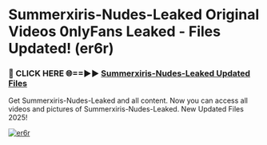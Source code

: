 # Summerxiris-Nudes-Leaked Original Videos 0nlyFans Leaked - Files Updated! (er6r)

<h3>🔴 CLICK HERE 🌐==►► <a href="https://tinyurl.com/4mcuefdz" rel="nofollow">Summerxiris-Nudes-Leaked Updated Files</a></h3>

Get Summerxiris-Nudes-Leaked and all content. Now you can access all videos and pictures of Summerxiris-Nudes-Leaked. New Updated Files 2025!

[![er6r](https://i.imgur.com/StAQSOY.gif)](https://tinyurl.com/4mcuefdz)
